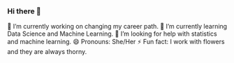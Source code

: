 ### Hi there 🦾
🔭 I’m currently working on changing my career path.
🌱 I’m currently learning Data Science and Machine Learning.
🤔 I’m looking for help with statistics and machine learning.
😄 Pronouns: She/Her
⚡ Fun fact: I work with flowers and they are always thorny.
<!--
**NjambaSou/NjambaSou** is a ✨ _special_ ✨ repository because its `README.md` (this file) appears on your GitHub profile.

Here are some ideas to get you started:

-🔭 I’m currently working on changing my career path.
- 🌱 I’m currently learning Data Science and Machine Learning.
- 🤔 I’m looking for help with statistics and machine learning.
- 😄 Pronouns: She/Her
- ⚡ Fun fact: I work with flowers and they are always thorny.
-->
